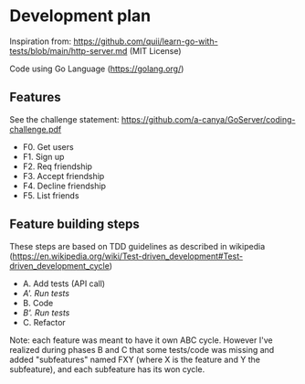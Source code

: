 # Development plan
Inspiration from: https://github.com/quii/learn-go-with-tests/blob/main/http-server.md (MIT License)

Code using Go Language (https://golang.org/)

## Features
See the challenge statement: https://github.com/a-canya/GoServer/coding-challenge.pdf

- F0. Get users
- F1. Sign up
- F2. Req friendship
- F3. Accept friendship
- F4. Decline friendship
- F5. List friends

## Feature building steps
These steps are based on TDD guidelines as described in wikipedia (https://en.wikipedia.org/wiki/Test-driven_development#Test-driven_development_cycle)

- A. Add tests (API call)
- _A'. Run tests_
- B. Code
- _B'. Run tests_
- C. Refactor

Note: each feature was meant to have it own ABC cycle. However I've realized during phases B and C that some tests/code was missing and added "subfeatures" named FXY (where X is the feature and Y the subfeature), and each subfeature has its won cycle.